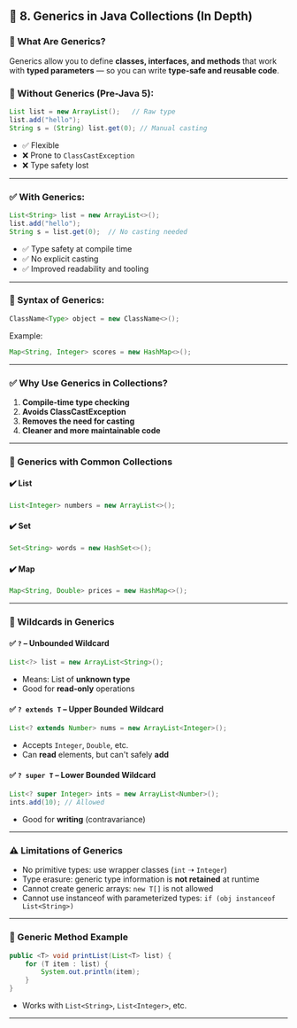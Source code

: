 ## 🔷 **8. Generics in Java Collections (In Depth)**

### 🧩 What Are Generics?

Generics allow you to define **classes, interfaces, and methods** that work with **typed parameters** — so you can write **type-safe and reusable code**.

### 🚫 Without Generics (Pre-Java 5):

```java
List list = new ArrayList();   // Raw type
list.add("hello");
String s = (String) list.get(0); // Manual casting
```

* ✅ Flexible
* ❌ Prone to `ClassCastException`
* ❌ Type safety lost

---

### ✅ With Generics:

```java
List<String> list = new ArrayList<>();
list.add("hello");
String s = list.get(0);  // No casting needed
```

* ✅ Type safety at compile time
* ✅ No explicit casting
* ✅ Improved readability and tooling

---

### 🔧 Syntax of Generics:

```java
ClassName<Type> object = new ClassName<>();
```

Example:

```java
Map<String, Integer> scores = new HashMap<>();
```

---

### ✅ Why Use Generics in Collections?

1. **Compile-time type checking**
2. **Avoids ClassCastException**
3. **Removes the need for casting**
4. **Cleaner and more maintainable code**

---

### 🎯 Generics with Common Collections

#### ✔️ List

```java
List<Integer> numbers = new ArrayList<>();
```

#### ✔️ Set

```java
Set<String> words = new HashSet<>();
```

#### ✔️ Map

```java
Map<String, Double> prices = new HashMap<>();
```

---

### 🔄 Wildcards in Generics

#### ✅ `?` – Unbounded Wildcard

```java
List<?> list = new ArrayList<String>();
```

* Means: List of **unknown type**
* Good for **read-only** operations

#### ✅ `? extends T` – Upper Bounded Wildcard

```java
List<? extends Number> nums = new ArrayList<Integer>();
```

* Accepts `Integer`, `Double`, etc.
* Can **read** elements, but can't safely **add**

#### ✅ `? super T` – Lower Bounded Wildcard

```java
List<? super Integer> ints = new ArrayList<Number>();
ints.add(10); // Allowed
```

* Good for **writing** (contravariance)

---

### ⚠️ Limitations of Generics

* No primitive types: use wrapper classes (`int` ➝ `Integer`)
* Type erasure: generic type information is **not retained** at runtime
* Cannot create generic arrays: `new T[]` is not allowed
* Cannot use instanceof with parameterized types: `if (obj instanceof List<String>)`

---

### 🧠 Generic Method Example

```java
public <T> void printList(List<T> list) {
    for (T item : list) {
        System.out.println(item);
    }
}
```

* Works with `List<String>`, `List<Integer>`, etc.

---

